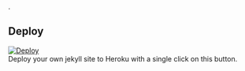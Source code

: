 .
## Deploy
[![Deploy](https://www.herokucdn.com/deploy/button.png)](https://heroku.com/deploy)  
Deploy your own jekyll site to Heroku with a single click on this button.
